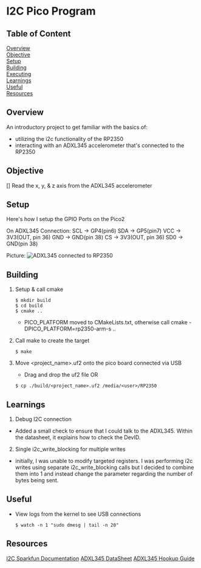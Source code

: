 # I2C Pico Program

## Table of Content
[Overview](#overview)<br>
[Objective](#objective)<br>
[Setup](#setup)<br>
[Building](#building)<br>
[Executing](#executing)<br>
[Learnings](#learnings)<br>
[Useful](#useful)<br>
[Resources](#resources)<br>

## Overview

An introductory project to get familiar with the basics of:
- utilizing the i2c functionality of the RP2350
- interacting with an ADXL345 accelerometer that's connected to the RP2350 

## Objective

[] Read the x, y, & z axis from the ADXL345 accelerometer

## Setup

Here's how I setup the GPIO Ports on the Pico2

On ADXL345 Connection:
SCL -> GP4(pin6)
SDA -> GP5(pin7)
VCC -> 3V3(OUT, pin 36)
GND -> GND(pin 38)
CS -> 3V3(OUT, pin 36)
SD0 -> GND(pin 38)

Picture:
![ADXL345 connected to RP2350](images/ADXL345_connect_2_pico2.jpg)

## Building 
1. Setup & call cmake
    ```
    $ mkdir build
    $ cd build
    $ cmake ..
    ```

    - PICO_PLATFORM moved to CMakeLists.txt, otherwise call cmake -DPICO_PLATFORM=rp2350-arm-s ..

2. Call make to create the target
    ```
    $ make
    ```

3. Move <project_name>.uf2 onto the pico board connected via USB
   - Drag and drop the uf2 file OR

    ```
    $ cp ./build/<project_name>.uf2 /media/<user>/RP2350
    ```
## Learnings

1. Debug I2C connection
- Added a small check to ensure that I could talk to the ADXL345. Within the datasheet, it explains how to check the DevID.

2. Single i2c_write_blocking for multiple writes 
- initially, I was unable to modify targeted registers. I was performing i2c writes using separate i2c_write_blocking calls but I decided to combine them into 1 and instead change the parameter regarding the number of bytes being sent.

## Useful

- View logs from the kernel to see USB connections
    ```
    $ watch -n 1 "sudo dmesg | tail -n 20"
    ```

## Resources

[I2C Sparkfun Documentation](https://learn.sparkfun.com/tutorials/i2c#i2c-at-the-hardware-level)
[ADXL345 DataSheet](https://cdn.sparkfun.com/assets/9/1/8/9/9/ADXL345.pdf)
[ADXL345 Hookup Guide](https://learn.sparkfun.com/tutorials/adxl345-hookup-guide/all)
